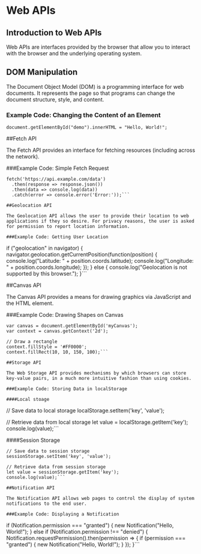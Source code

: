 # Web APIs

## Introduction to Web APIs

Web APIs are interfaces provided by the browser that allow you to interact with the browser and the underlying operating system.

## DOM Manipulation

The Document Object Model (DOM) is a programming interface for web documents. It represents the page so that programs can change the document structure, style, and content.

### Example Code: Changing the Content of an Element

```document.getElementById("demo").innerHTML = "Hello, World!";```

##Fetch API 

The Fetch API provides an interface for fetching resources (including across the network).

###Example Code: Simple Fetch Request

```
fetch('https://api.example.com/data')
  .then(response => response.json())
  .then(data => console.log(data))
  .catch(error => console.error('Error:'));```

##Geolocation API

The Geolocation API allows the user to provide their location to web applications if they so desire. For privacy reasons, the user is asked for permission to report location information.

###Example Code: Getting User Location

```
if ("geolocation" in navigator) {
  navigator.geolocation.getCurrentPosition(function(position) {
    console.log("Latitude: " + position.coords.latitude);
    console.log("Longitude: " + position.coords.longitude);
  });
} else {
  console.log("Geolocation is not supported by this browser.");
}```

##Canvas API

The Canvas API provides a means for drawing graphics via JavaScript and the HTML <canvas> element.

###Example Code: Drawing Shapes on Canvas

```
var canvas = document.getElementById('myCanvas');
var context = canvas.getContext('2d');

// Draw a rectangle
context.fillStyle = '#FF0000';
context.fillRect(10, 10, 150, 100);```

##Storage API

The Web Storage API provides mechanisms by which browsers can store key-value pairs, in a much more intuitive fashion than using cookies.

###Example Code: Storing Data in localStorage

####Local stoage
```
// Save data to local storage
localStorage.setItem('key', 'value');

// Retrieve data from local storage
let value = localStorage.getItem('key');
console.log(value);```

####Session Storage

```
// Save data to session storage
sessionStorage.setItem('key', 'value');

// Retrieve data from session storage
let value = sessionStorage.getItem('key');
console.log(value);```

##Notification API

The Notification API allows web pages to control the display of system notifications to the end user.

###Example Code: Displaying a Notification

```
if (Notification.permission === "granted") {
  new Notification("Hello, World!");
} else if (Notification.permission !== "denied") {
  Notification.requestPermission().then(permission => {
    if (permission === "granted") {
      new Notification("Hello, World!");
    }
  });
}```
